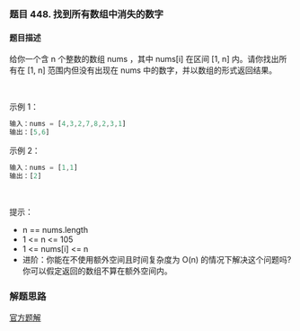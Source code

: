 ### 题目 448. 找到所有数组中消失的数字
#### 题目描述
给你一个含 n 个整数的数组 nums ，其中 nums[i] 在区间 [1, n] 内。请你找出所有在 [1, n] 范围内但没有出现在 nums 中的数字，并以数组的形式返回结果。

 

示例 1：

```js
输入：nums = [4,3,2,7,8,2,3,1]
输出：[5,6]
```
示例 2：

```js
输入：nums = [1,1]
输出：[2]
```
 

提示：

- n == nums.length
- 1 <= n <= 105
- 1 <= nums[i] <= n
- 进阶：你能在不使用额外空间且时间复杂度为 O(n) 的情况下解决这个问题吗? 你可以假定返回的数组不算在额外空间内。
### 解题思路
[官方题解](https://leetcode-cn.com/problems/find-all-numbers-disappeared-in-an-array/solution/zhao-dao-suo-you-shu-zu-zhong-xiao-shi-d-mabl/)